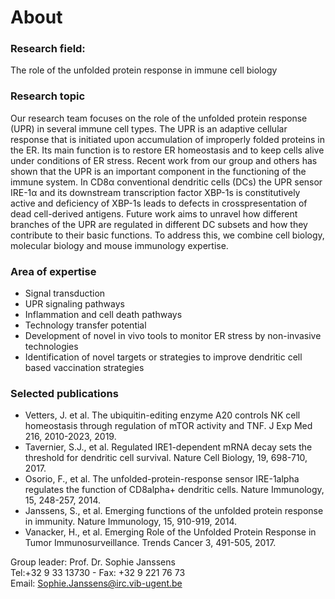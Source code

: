 # About

### Research field: 
The role of the unfolded protein response in immune cell biology

### Research topic
Our research team focuses on the role of the unfolded protein response (UPR) in several immune cell types. The UPR is an adaptive cellular response that is initiated upon accumulation of improperly folded proteins in the ER. Its main function is to restore ER homeostasis and to keep cells alive under conditions of ER stress. Recent work from our group and others has shown that the UPR is an important component in the functioning of the immune system. In CD8α conventional dendritic cells (DCs) the UPR sensor IRE-1α and its downstream transcription factor XBP-1s is constitutively active and deficiency of XBP-1s leads to defects in crosspresentation of dead cell-derived antigens. Future work aims to unravel how different branches of the UPR are regulated in different DC subsets and how they contribute to their basic functions. To address this, we combine cell biology, molecular biology and mouse immunology expertise.

### Area of expertise
- Signal transduction
- UPR signaling pathways
- Inflammation and cell death pathways
- Technology transfer potential
- Development of novel in vivo tools to monitor ER stress by non-invasive technologies
- Identification of novel targets or strategies to improve dendritic cell based vaccination strategies


### Selected publications
- Vetters, J. et al. The ubiquitin-editing enzyme A20 controls NK cell homeostasis through regulation of mTOR activity and TNF.
J Exp Med 216, 2010-2023, 2019.
- Tavernier, S.J., et al. Regulated IRE1-dependent mRNA decay sets the threshold for dendritic cell survival.
Nature Cell Biology, 19, 698-710, 2017.
- Osorio, F., et al. The unfolded-protein-response sensor IRE-1alpha regulates the function of CD8alpha+ dendritic cells.
Nature Immunology, 15, 248-257, 2014.
- Janssens, S., et al. Emerging functions of the unfolded protein response in immunity.
Nature Immunology, 15, 910-919, 2014.
- Vanacker, H., et al. Emerging Role of the Unfolded Protein Response in Tumor Immunosurveillance. 
Trends Cancer 3, 491-505, 2017.


Group leader: Prof. Dr. Sophie Janssens <br />
Tel:+32 9 33 13730 - Fax: +32 9 221 76 73 <br />
Email: Sophie.Janssens@irc.vib-ugent.be

<!--

**Here are some ideas to get you started:**

🙋‍♀️ A short introduction - what is your organization all about?
🌈 Contribution guidelines - how can the community get involved?
👩‍💻 Useful resources - where can the community find your docs? Is there anything else the community should know?
🍿 Fun facts - what does your team eat for breakfast?
🧙 Remember, you can do mighty things with the power of [Markdown](https://docs.github.com/github/writing-on-github/getting-started-with-writing-and-formatting-on-github/basic-writing-and-formatting-syntax)
-->
